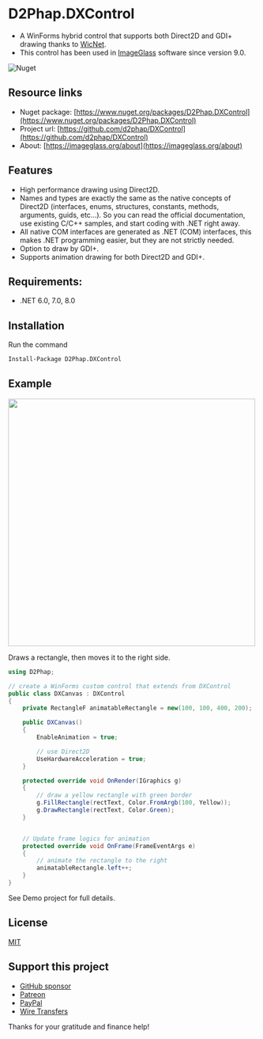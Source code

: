 # D2Phap.DXControl

- A WinForms hybrid control that supports both Direct2D and GDI+ drawing thanks to [WicNet](https://github.com/smourier/WicNet).
- This control has been used in [ImageGlass](https://github.com/d2phap/ImageGlass) software since version 9.0.

![Nuget](https://img.shields.io/nuget/dt/D2Phap.DXControl?color=%2300a8d6&logo=nuget)


## Resource links
- Nuget package: [https://www.nuget.org/packages/D2Phap.DXControl](https://www.nuget.org/packages/D2Phap.DXControl)
- Project url: [https://github.com/d2phap/DXControl](https://github.com/d2phap/DXControl)
- About: [https://imageglass.org/about](https://imageglass.org/about)


## Features
- High performance drawing using Direct2D.
- Names and types are exactly the same as the native concepts of Direct2D (interfaces, enums, structures, constants, methods, arguments, guids, etc...). So you can read the official documentation, use existing C/C++ samples, and start coding with .NET right away.
- All native COM interfaces are generated as .NET (COM) interfaces, this makes .NET programming easier, but they are not strictly needed.
- Option to draw by GDI+.
- Supports animation drawing for both Direct2D and GDI+.

## Requirements:
- .NET 6.0, 7.0, 8.0

## Installation
Run the command
```bash
Install-Package D2Phap.DXControl
```


## Example


<img src="https://user-images.githubusercontent.com/3154213/185740243-6a3cb1b6-13e6-4888-8c57-ce8ac9998c6e.png" width="500" />

Draws a rectangle, then moves it to the right side.

```cs
using D2Phap;

// create a WinForms custom control that extends from DXControl
public class DXCanvas : DXControl
{
    private RectangleF animatableRectangle = new(100, 100, 400, 200);

    public DXCanvas()
    {
        EnableAnimation = true;

        // use Direct2D
        UseHardwareAcceleration = true;
    }

    protected override void OnRender(IGraphics g)
    {
        // draw a yellow rectangle with green border
        g.FillRectangle(rectText, Color.FromArgb(100, Yellow));
        g.DrawRectangle(rectText, Color.Green);
    }


    // Update frame logics for animation
    protected override void OnFrame(FrameEventArgs e)
    {
        // animate the rectangle to the right
        animatableRectangle.left++;
    }
}

```

See Demo project for full details.

## License
[MIT](LICENSE)

## Support this project
- [GitHub sponsor](https://github.com/sponsors/d2phap)
- [Patreon](https://www.patreon.com/d2phap)
- [PayPal](https://www.paypal.me/d2phap)
- [Wire Transfers](https://donorbox.org/imageglass)

Thanks for your gratitude and finance help!


